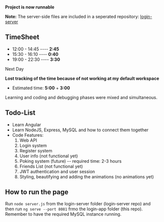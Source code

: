 **Project is now runnable**

**Note:** The server-side files are included in a seperated repository: [login-server](http://www.github.com/Sesota/login-server)
## TimeSheet
* 12:00 - 14:45 ---- **2:45**
* 15:30 - 16:10 ---- **0:40**
* 19:00 - 22:30 ---- **3:30**

Next Day

**Lost tracking of the time because of not working at my default workspace**
* Estimated time: **5:00** + **3:00**


Learning and coding and debugging phases were mixed and simultaneous.

## Todo-List

- Learn Angular
- Learn NodeJS, Express, MySQL and how to connect them together
- Code
  Features:
  1. Web API
  2. Login system
  3. Register system
  4. User info (not functional yet)
  5. Poking system (future) -- required time: 2-3 hours
  6. Friends List (not functional yet)
  7. JWT authentication and user session
  8. Styling, beautifying and adding the animations (no animations yet)

## How to run the page

Run `node server.js` from the login-server folder (login-server repo) and then run `ng serve --port 8081` frmo the login-app folder (this repo).
Remember to have the required MySQL instance running.
